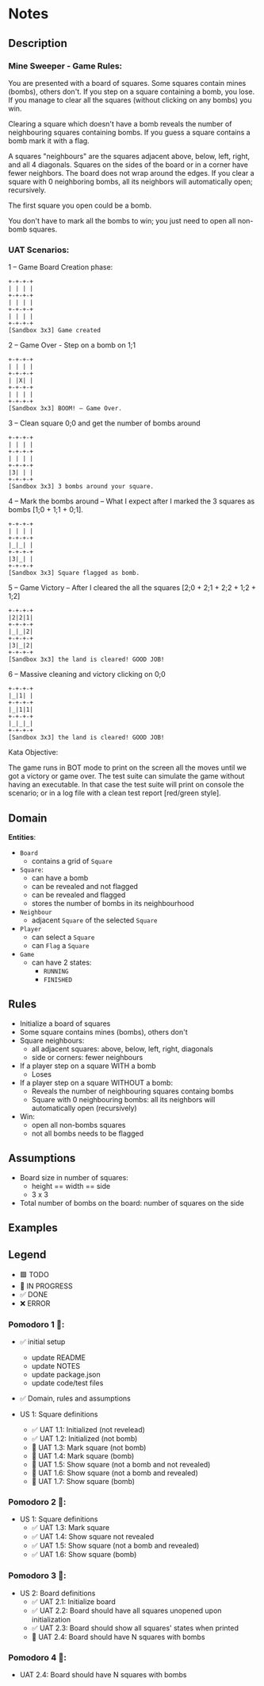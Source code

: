 # Notes

## Description

### Mine Sweeper - Game Rules:

You are presented with a board of squares. Some squares contain mines (bombs), others don't. If you step on a square containing a bomb, you lose. If you manage to clear all the squares (without clicking on any bombs) you win.

Clearing a square which doesn't have a bomb reveals the number of neighbouring squares containing bombs. If you guess a square contains a bomb mark it with a flag.

A squares "neighbours" are the squares adjacent above, below, left, right, and all 4 diagonals. Squares on the sides of the board or in a corner have fewer neighbors. The board does not wrap around the edges. If you clear a square with 0 neighboring bombs, all its neighbors will automatically open; recursively.

The first square you open could be a bomb.

You don't have to mark all the bombs to win; you just need to open all non-bomb squares.

### UAT Scenarios:

1 – Game Board Creation phase:

```
+-+-+-+
| | | |
+-+-+-+
| | | |
+-+-+-+
| | | |
+-+-+-+
[Sandbox 3x3] Game created
```

2 – Game Over - Step on a bomb on 1;1

```
+-+-+-+
| | | |
+-+-+-+
| |X| |
+-+-+-+
| | | |
+-+-+-+
[Sandbox 3x3] BOOM! – Game Over.
```

3 – Clean square 0;0 and get the number of bombs around

```
+-+-+-+
| | | |
+-+-+-+
| | | |
+-+-+-+
|3| | |
+-+-+-+
[Sandbox 3x3] 3 bombs around your square.
```

4 – Mark the bombs around – What I expect after I marked the 3 squares as bombs [1;0 + 1;1 + 0;1].

```
+-+-+-+
| | | |
+-+-+-+
|_|_| |
+-+-+-+
|3|_| |
+-+-+-+
[Sandbox 3x3] Square flagged as bomb.
```

5 – Game Victory – After I cleared the all the squares [2;0 + 2;1 + 2;2 + 1;2 + 1;2]

```
+-+-+-+
|2|2|1|
+-+-+-+
|_|_|2|
+-+-+-+
|3|_|2|
+-+-+-+
[Sandbox 3x3] the land is cleared! GOOD JOB!
```

6 – Massive cleaning and victory clicking on 0;0

```
+-+-+-+
|_|1| |
+-+-+-+
|_|1|1|
+-+-+-+
|_|_|_|
+-+-+-+
[Sandbox 3x3] the land is cleared! GOOD JOB!
```

Kata Objective:

The game runs in BOT mode to print on the screen all the moves until we got a victory or game over. The test suite can simulate the game without having an executable. In that case the test suite will print on console the scenario; or in a log file with a clean test report [red/green style].

## Domain

**Entities**:

- `Board`
  - contains a grid of `Square`
- `Square`:
  - can have a bomb
  - can be revealed and not flagged
  - can be revealed and flagged
  - stores the number of bombs in its neighbourhood
- `Neighbour`
  - adjacent `Square` of the selected `Square`
- `Player`
  - can select a `Square`
  - can `Flag` a `Square`
- `Game`
  - can have 2 states:
    - `RUNNING`
    - `FINISHED`

## Rules

- Initialize a board of squares
- Some square contains mines (bombs), others don't
- Square neighbours:
  - all adjacent squares: above, below, left, right, diagonals
  - side or corners: fewer neighbours
- If a player step on a square WITH a bomb
  - Loses
- If a player step on a square WITHOUT a bomb:
  - Reveals the number of neighbouring squares containg bombs
  - Square with 0 neighbouring bombs: all its neighbors will automatically open (recursively)
- Win:
  - open all non-bombs squares
  - not all bombs needs to be flagged

## Assumptions

- Board size in number of squares:
  - height == width == side
  - 3 x 3
- Total number of bombs on the board: number of squares on the side

## Examples

## Legend

- 🟩 TODO
- 🚧 IN PROGRESS
- ✅ DONE
- ❌ ERROR

### Pomodoro 1 🍅:

- ✅ initial setup

  - update README
  - update NOTES
  - update package.json
  - update code/test files

- ✅ Domain, rules and assumptions

- US 1: Square definitions
  - ✅ UAT 1.1: Initialized (not revelead)
  - ✅ UAT 1.2: Initialized (not bomb)
  - 🚧 UAT 1.3: Mark square (not bomb)
  - 🚧 UAT 1.4: Mark square (bomb)
  - 🚧 UAT 1.5: Show square (not a bomb and not revealed)
  - 🚧 UAT 1.6: Show square (not a bomb and revealed)
  - 🚧 UAT 1.7: Show square (bomb)

### Pomodoro 2 🍅:

- US 1: Square definitions
  - ✅ UAT 1.3: Mark square
  - ✅ UAT 1.4: Show square not revealed
  - ✅ UAT 1.5: Show square (not a bomb and revealed)
  - ✅ UAT 1.6: Show square (bomb)

### Pomodoro 3 🍅:

- US 2: Board definitions
  - ✅ UAT 2.1: Initialize board
  - ✅ UAT 2.2: Board should have all squares unopened upon initialization
  - ✅ UAT 2.3: Board should show all squares' states when printed
  - 🚧 UAT 2.4: Board should have N squares with bombs

### Pomodoro 4 🍅:

- UAT 2.4: Board should have N squares with bombs
